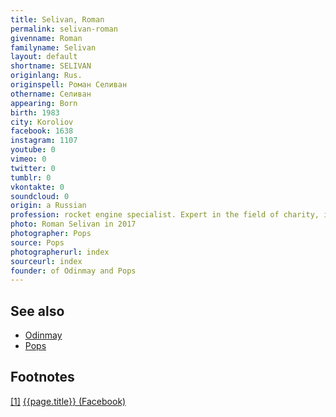 ```yaml
---
title: Selivan, Roman
permalink: selivan-roman
givenname: Roman
familyname: Selivan
layout: default
shortname: SELIVAN
originlang: Rus.
originspell: Роман Селиван
othername: Селиван
appearing: Born
birth: 1983
city: Koroliov
facebook: 1638
instagram: 1107
youtube: 0
vimeo: 0
twitter: 0
tumblr: 0
vkontakte: 0
soundcloud: 0
origin: a Russian
profession: rocket engine specialist. Expert in the field of charity, information technology and strategic marketing, founder of Odinmay and Pops
photo: Roman Selivan in 2017
photographer: Pops
source: Pops
photographerurl: index
sourceurl: index
founder: of Odinmay and Pops
---
```


## See also

+ [Odinmay](odinmay)
+ [Pops](pops)

## Footnotes

[[1]](#a1) <span id="f1"></span> [{{page.title}} (Facebook)](http://pops.pro/about/)
